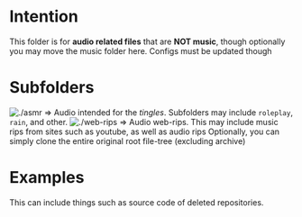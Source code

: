 # Intention
This folder is for **audio related files** that are **NOT music**, though optionally you may move the music folder here. Configs must be updated though


# Subfolders
![./asmr](./asmr)  => Audio intended for the *tingles*. Subfolders may include `roleplay`, `rain`, and other.
![./web-rips](./web-rips) => Audio web-rips. This may include music rips from sites such as youtube, as well as audio rips
Optionally, you can simply clone the entire original root file-tree (excluding archive)

# Examples
This can include things such as source code of deleted repositories.

